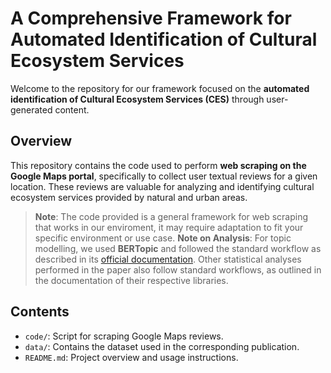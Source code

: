 # A Comprehensive Framework for Automated Identification of Cultural Ecosystem Services

Welcome to the repository for our framework focused on the **automated identification of Cultural Ecosystem Services (CES)** through user-generated content.

## Overview

This repository contains the code used to perform **web scraping on the Google Maps portal**, specifically to collect user textual reviews for a given location. These reviews are valuable for analyzing and identifying cultural ecosystem services provided by natural and urban areas.

> **Note**: The code provided is a general framework for web scraping that works in our enviroment, it may require adaptation to fit your specific environment or use case.
> **Note on Analysis**: For topic modelling, we used **BERTopic** and followed the standard workflow as described in its [official documentation](https://maartengr.github.io/BERTopic/). Other statistical analyses performed in the paper also follow standard workflows, as outlined in the documentation of their respective libraries.

## Contents

- `code/`: Script for scraping Google Maps reviews.
- `data/`: Contains the dataset used in the corresponding publication.
- `README.md`: Project overview and usage instructions.

